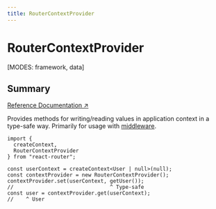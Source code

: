 ```yaml
---
title: RouterContextProvider
---
```


# RouterContextProvider

<!--
⚠️ ⚠️ IMPORTANT ⚠️ ⚠️ 

Thank you for helping improve our documentation!

This file is auto-generated from the JSDoc comments in the source
code, so please edit the JSDoc comments in the file below and this
file will be re-generated once those changes are merged.

https://github.com/remix-run/react-router/blob/main/packages/react-router/lib/router/utils.ts
-->

[MODES: framework, data]

## Summary

[Reference Documentation ↗](https://api.reactrouter.com/v7/classes/react_router.RouterContextProvider.html)

Provides methods for writing/reading values in application context in a
type-safe way. Primarily for usage with [middleware](../../how-to/middleware).

```tsx
import {
  createContext,
  RouterContextProvider
} from "react-router";

const userContext = createContext<User | null>(null);
const contextProvider = new RouterContextProvider();
contextProvider.set(userContext, getUser());
//                               ^ Type-safe
const user = contextProvider.get(userContext);
//    ^ User
```

